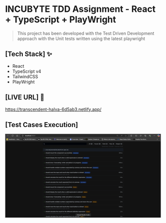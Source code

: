 # INCUBYTE TDD Assignment - React + TypeScript + PlayWright

> This project has been developed with the Test Driven Development approach with the Unit tests written using the latest playwright

## [Tech Stack] ✨
- React
- TypeScript v4
- TailwindCSS
- PlayWright

## [LIVE URL] 🚀
https://transcendent-halva-6d5ab3.netlify.app/

## [Test Cases Execution] 
![alt text](/tdd-success-img.png)
